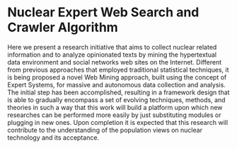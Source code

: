 <h1>Nuclear Expert Web Search and Crawler Algorithm</h1>
Here we present a research initiative that aims to collect nuclear related information and to analyze opinionated texts by mining the hypertextual data environment and social networks web sites on the Internet. Different from previous approaches that employed traditional statistical techniques, it is being proposed a novel Web Mining approach, built using the concept of Expert Systems, for massive and autonomous data collection and analysis. The initial step has been accomplished, resulting in a framework design that is able to gradually encompass a set of evolving techniques, methods, and theories in such a way that this work will build a platform upon which new researches can be performed more easily by just substituting modules or plugging in new ones. Upon completion it is expected that this research will contribute to the understanding of the population views on nuclear technology and its acceptance.